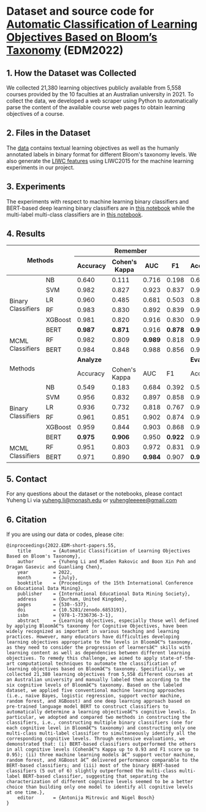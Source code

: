 # Dataset and source code for [Automatic Classification of Learning Objectives Based on Bloom’s Taxonomy](./Classification_of_Learning_Objectives_preprint.pdf) (EDM2022)

## 1. How the Dataset was Collected
We collected 21,380 learning objectives publicly available from 5,558 courses provided by the 10 faculties at an Australian university in 2021. To collect the data, we developed a web scraper using Python to automatically parse the content of the available course web pages to obtain learning objectives of a course. 


## 2. Files in the Dataset
The [data](./data/sample_full.csv) contains textual learning objectives as well as the humanly annotated labels in binary format for different Bloom's taxonomy levels. We also generate the [LIWC features](<./data/LIWC2015 Results (Learning_outcome.csv).csv>) using LIWC2015 for the machine learning experiments in our project.


## 3. Experiments
The experiments with respect to machine learning binary classifiers and BERT-based deep learning binary classifiers are in [this notebook](<./EDM2022 CLO.ipynb>) while the multi-label multi-class classifiers are in [this notebook](<./Multi-Label.ipynb>).


## 4. Results
<table class="tg">
<thead>
  <tr>
    <th class="tg-0lax" colspan="2" rowspan="2">Methods</th>
    <th class="tg-0lax" colspan="4"><span style="font-weight:bold">Remember</span></th>
    <th class="tg-0lax" colspan="4"><span style="font-weight:bold">Understand</span></th>
    <th class="tg-0lax" colspan="4"><span style="font-weight:bold">Apply</span></th>
  </tr>
  <tr>
    <th class="tg-0lax">Accuracy</th>
    <th class="tg-0lax">Cohen's Kappa</th>
    <th class="tg-0lax">AUC</th>
    <th class="tg-0lax">F1</th>
    <th class="tg-0lax">Accuracy</th>
    <th class="tg-0lax">Cohen's Kappa</th>
    <th class="tg-0lax">AUC</th>
    <th class="tg-0lax">F1</th>
    <th class="tg-0lax">Accuracy</th>
    <th class="tg-0lax">Cohen's Kappa</th>
    <th class="tg-0lax">AUC</th>
    <th class="tg-0lax">F1</th>
  </tr>
</thead>
<tbody>
  <tr>
    <td class="tg-0lax" rowspan="6">Binary<br>Classifiers</td>
    <td class="tg-0lax">NB</td>
    <td class="tg-0lax">0.640</td>
    <td class="tg-0lax">0.111</td>
    <td class="tg-0lax">0.716</td>
    <td class="tg-0lax">0.198</td>
    <td class="tg-0lax">0.642</td>
    <td class="tg-0lax">0.327</td>
    <td class="tg-0lax">0.716</td>
    <td class="tg-0lax">0.581</td>
    <td class="tg-0lax">0.778</td>
    <td class="tg-0lax">0.507</td>
    <td class="tg-0lax">0.781</td>
    <td class="tg-0lax">0.668</td>
  </tr>
  <tr>
    <td class="tg-0lax">SVM</td>
    <td class="tg-0lax">0.982</td>
    <td class="tg-0lax">0.827</td>
    <td class="tg-0lax">0.923</td>
    <td class="tg-0lax">0.837</td>
    <td class="tg-0lax">0.922</td>
    <td class="tg-0lax">0.801</td>
    <td class="tg-0lax">0.891</td>
    <td class="tg-0lax">0.855</td>
    <td class="tg-0lax">0.923</td>
    <td class="tg-0lax">0.805</td>
    <td class="tg-0lax">0.890</td>
    <td class="tg-0lax">0.858</td>
  </tr>
  <tr>
    <td class="tg-0lax">LR</td>
    <td class="tg-0lax">0.960</td>
    <td class="tg-0lax">0.485</td>
    <td class="tg-0lax">0.681</td>
    <td class="tg-0lax">0.503</td>
    <td class="tg-0lax">0.891</td>
    <td class="tg-0lax">0.714</td>
    <td class="tg-0lax">0.839</td>
    <td class="tg-0lax">0.787</td>
    <td class="tg-0lax">0.896</td>
    <td class="tg-0lax">0.726</td>
    <td class="tg-0lax">0.837</td>
    <td class="tg-0lax">0.793</td>
  </tr>
  <tr>
    <td class="tg-0lax">RF</td>
    <td class="tg-0lax">0.983</td>
    <td class="tg-0lax">0.830</td>
    <td class="tg-0lax">0.892</td>
    <td class="tg-0lax">0.839</td>
    <td class="tg-0lax">0.920</td>
    <td class="tg-0lax">0.793</td>
    <td class="tg-0lax">0.880</td>
    <td class="tg-0lax">0.847</td>
    <td class="tg-0lax">0.936</td>
    <td class="tg-0lax">0.837</td>
    <td class="tg-0lax">0.904</td>
    <td class="tg-0lax">0.881</td>
  </tr>
  <tr>
    <td class="tg-0lax">XGBoost</td>
    <td class="tg-0lax">0.981</td>
    <td class="tg-0lax">0.820</td>
    <td class="tg-0lax">0.916</td>
    <td class="tg-0lax">0.830</td>
    <td class="tg-0lax">0.928</td>
    <td class="tg-0lax">0.818</td>
    <td class="tg-0lax">0.900</td>
    <td class="tg-0lax">0.867</td>
    <td class="tg-0lax">0.938</td>
    <td class="tg-0lax">0.844</td>
    <td class="tg-0lax">0.914</td>
    <td class="tg-0lax">0.887</td>
  </tr>
  <tr>
    <td class="tg-0lax">BERT</td>
    <td class="tg-0lax"><span style="font-weight:bold">0.987</span></td>
    <td class="tg-0lax"><span style="font-weight:bold">0.871</span></td>
    <td class="tg-0lax">0.916</td>
    <td class="tg-0lax"><span style="font-weight:bold">0.878</span></td>
    <td class="tg-0lax"><span style="font-weight:bold">0.971</span></td>
    <td class="tg-0lax"><span style="font-weight:bold">0.926</span></td>
    <td class="tg-0lax">0.959</td>
    <td class="tg-0lax"><span style="font-weight:bold">0.947</span></td>
    <td class="tg-0lax"><span style="font-weight:bold">0.961</span></td>
    <td class="tg-0lax"><span style="font-weight:bold">0.904</span></td>
    <td class="tg-0lax">0.951</td>
    <td class="tg-0lax"><span style="font-weight:bold">0.931</span></td>
  </tr>
  <tr>
    <td class="tg-0lax" rowspan="2">MCML<br>Classifiers</td>
    <td class="tg-0lax">RF</td>
    <td class="tg-0lax">0.982</td>
    <td class="tg-0lax">0.809</td>
    <td class="tg-0lax"><span style="font-weight:bold">0.989</span></td>
    <td class="tg-0lax">0.818</td>
    <td class="tg-0lax">0.927</td>
    <td class="tg-0lax">0.811</td>
    <td class="tg-0lax">0.970</td>
    <td class="tg-0lax">0.860</td>
    <td class="tg-0lax">0.921</td>
    <td class="tg-0lax">0.794</td>
    <td class="tg-0lax">0.970</td>
    <td class="tg-0lax">0.847</td>
  </tr>
  <tr>
    <td class="tg-0lax">BERT</td>
    <td class="tg-0lax">0.984</td>
    <td class="tg-0lax">0.848</td>
    <td class="tg-0lax">0.988</td>
    <td class="tg-0lax">0.856</td>
    <td class="tg-0lax">0.955</td>
    <td class="tg-0lax">0.889</td>
    <td class="tg-0lax"><span style="font-weight:bold">0.982</span></td>
    <td class="tg-0lax">0.920</td>
    <td class="tg-0lax">0.951</td>
    <td class="tg-0lax">0.877</td>
    <td class="tg-0lax"><span style="font-weight:bold">0.976</span></td>
    <td class="tg-0lax">0.912</td>
  </tr>
  <tr>
    <td class="tg-0lax" colspan="2" rowspan="2">Methods</td>
    <td class="tg-0lax" colspan="4"><span style="font-weight:bold">Analyze</span></td>
    <td class="tg-0lax" colspan="4"><span style="font-weight:bold">Evaluate</span></td>
    <td class="tg-0lax" colspan="4"><span style="font-weight:bold">Create</span></td>
  </tr>
  <tr>
    <td class="tg-0lax">Accuracy</td>
    <td class="tg-0lax">Cohen's Kappa</td>
    <td class="tg-0lax">AUC</td>
    <td class="tg-0lax">F1</td>
    <td class="tg-0lax">Accuracy</td>
    <td class="tg-0lax">Cohen's Kappa</td>
    <td class="tg-0lax">AUC</td>
    <td class="tg-0lax">F1</td>
    <td class="tg-0lax">Accuracy</td>
    <td class="tg-0lax">Cohen's Kappa</td>
    <td class="tg-0lax">AUC</td>
    <td class="tg-0lax">F1</td>
  </tr>
  <tr>
    <td class="tg-0lax" rowspan="6">Binary<br>Classifiers</td>
    <td class="tg-0lax">NB</td>
    <td class="tg-0lax">0.549</td>
    <td class="tg-0lax">0.183</td>
    <td class="tg-0lax">0.684</td>
    <td class="tg-0lax">0.392</td>
    <td class="tg-0lax">0.596</td>
    <td class="tg-0lax">0.234</td>
    <td class="tg-0lax">0.703</td>
    <td class="tg-0lax">0.447</td>
    <td class="tg-0lax">0.676</td>
    <td class="tg-0lax">0.300</td>
    <td class="tg-0lax">0.743</td>
    <td class="tg-0lax">0.474</td>
  </tr>
  <tr>
    <td class="tg-0lax">SVM</td>
    <td class="tg-0lax">0.956</td>
    <td class="tg-0lax">0.832</td>
    <td class="tg-0lax">0.897</td>
    <td class="tg-0lax">0.858</td>
    <td class="tg-0lax">0.959</td>
    <td class="tg-0lax">0.861</td>
    <td class="tg-0lax">0.922</td>
    <td class="tg-0lax">0.886</td>
    <td class="tg-0lax">0.942</td>
    <td class="tg-0lax">0.791</td>
    <td class="tg-0lax">0.880</td>
    <td class="tg-0lax">0.825</td>
  </tr>
  <tr>
    <td class="tg-0lax">LR</td>
    <td class="tg-0lax">0.936</td>
    <td class="tg-0lax">0.732</td>
    <td class="tg-0lax">0.818</td>
    <td class="tg-0lax">0.767</td>
    <td class="tg-0lax">0.920</td>
    <td class="tg-0lax">0.694</td>
    <td class="tg-0lax">0.799</td>
    <td class="tg-0lax">0.739</td>
    <td class="tg-0lax">0.902</td>
    <td class="tg-0lax">0.604</td>
    <td class="tg-0lax">0.762</td>
    <td class="tg-0lax">0.659</td>
  </tr>
  <tr>
    <td class="tg-0lax">RF</td>
    <td class="tg-0lax">0.961</td>
    <td class="tg-0lax">0.851</td>
    <td class="tg-0lax">0.902</td>
    <td class="tg-0lax">0.874</td>
    <td class="tg-0lax">0.967</td>
    <td class="tg-0lax">0.887</td>
    <td class="tg-0lax">0.932</td>
    <td class="tg-0lax">0.907</td>
    <td class="tg-0lax">0.943</td>
    <td class="tg-0lax">0.792</td>
    <td class="tg-0lax">0.877</td>
    <td class="tg-0lax">0.826</td>
  </tr>
  <tr>
    <td class="tg-0lax">XGBoost</td>
    <td class="tg-0lax">0.959</td>
    <td class="tg-0lax">0.844</td>
    <td class="tg-0lax">0.903</td>
    <td class="tg-0lax">0.868</td>
    <td class="tg-0lax">0.964</td>
    <td class="tg-0lax">0.878</td>
    <td class="tg-0lax">0.924</td>
    <td class="tg-0lax">0.900</td>
    <td class="tg-0lax">0.944</td>
    <td class="tg-0lax">0.796</td>
    <td class="tg-0lax">0.882</td>
    <td class="tg-0lax">0.829</td>
  </tr>
  <tr>
    <td class="tg-0lax">BERT</td>
    <td class="tg-0lax"><span style="font-weight:bold">0.975</span></td>
    <td class="tg-0lax"><span style="font-weight:bold">0.906</span></td>
    <td class="tg-0lax">0.950</td>
    <td class="tg-0lax"><span style="font-weight:bold">0.922</span></td>
    <td class="tg-0lax">0.974</td>
    <td class="tg-0lax">0.913</td>
    <td class="tg-0lax">0.954</td>
    <td class="tg-0lax">0.929</td>
    <td class="tg-0lax"><span style="font-weight:bold">0.962</span></td>
    <td class="tg-0lax"><span style="font-weight:bold">0.866</span></td>
    <td class="tg-0lax">0.924</td>
    <td class="tg-0lax"><span style="font-weight:bold">0.888</span></td>
  </tr>
  <tr>
    <td class="tg-0lax" rowspan="2">MCML<br>Classifiers</td>
    <td class="tg-0lax">RF</td>
    <td class="tg-0lax">0.951</td>
    <td class="tg-0lax">0.803</td>
    <td class="tg-0lax">0.972</td>
    <td class="tg-0lax">0.831</td>
    <td class="tg-0lax">0.950</td>
    <td class="tg-0lax">0.822</td>
    <td class="tg-0lax">0.981</td>
    <td class="tg-0lax">0.852</td>
    <td class="tg-0lax">0.928</td>
    <td class="tg-0lax">0.715</td>
    <td class="tg-0lax">0.964</td>
    <td class="tg-0lax">0.755</td>
  </tr>
  <tr>
    <td class="tg-0lax">BERT</td>
    <td class="tg-0lax">0.971</td>
    <td class="tg-0lax">0.890</td>
    <td class="tg-0lax"><span style="font-weight:bold">0.984</span></td>
    <td class="tg-0lax">0.907</td>
    <td class="tg-0lax"><span style="font-weight:bold">0.974</span></td>
    <td class="tg-0lax"><span style="font-weight:bold">0.914</span></td>
    <td class="tg-0lax"><span style="font-weight:bold">0.989</span></td>
    <td class="tg-0lax"><span style="font-weight:bold">0.930</span></td>
    <td class="tg-0lax">0.958</td>
    <td class="tg-0lax">0.846</td>
    <td class="tg-0lax"><span style="font-weight:bold">0.971</span></td>
    <td class="tg-0lax">0.872</td>
  </tr>
</tbody>
</table>

## 5. Contact
For any questions about the dataset or the notebooks, please contact Yuheng Li via yuheng.li@monash.edu or yuhengleeeee@gmail.com

## 6. Citation
If you are using our data or codes, please cite:
```
@inproceedings{2022.EDM-short-papers.55,
	title        = {Automatic Classification of Learning Objectives Based on Bloom's Taxonomy},
	author       = {Yuheng Li and Mladen Rakovic and Boon Xin Poh and Dragan Gasevic and Guanliang Chen},
	year         = 2022,
	month        = {July},
	booktitle    = {Proceedings of the 15th International Conference on Educational Data Mining},
	publisher    = {International Educational Data Mining Society},
	address      = {Durham, United Kingdom},
	pages        = {530--537},
	doi          = {10.5281/zenodo.6853191},
	isbn         = {978-1-7336736-3-1},
	abstract     = {Learning objectives, especially those well defined by applying Bloomâ€™s taxonomy for Cognitive Objectives, have been widely recognized as important in various teaching and learning practices. However, many educators have difficulties developing learning objectives appropriate to the levels in Bloomâ€™s taxonomy, as they need to consider the progression of learnersâ€™ skills with learning content as well as dependencies between different learning objectives. To remedy this challenge, we aimed to apply state-of-the-art computational techniques to automate the classification of learning objectives based on Bloomâ€™s taxonomy. Specifically, we collected 21,380 learning objectives from 5,558 different courses at an Australian university and manually labeled them according to the six cognitive levels of Bloomâ€™s taxonomy. Based on the labeled dataset, we applied five conventional machine learning approaches (i.e., naive Bayes, logistic regression, support vector machine, random forest, and XGBoost) and one deep learning approach based on pre-trained language model BERT to construct classifiers to automatically determine a learning objectiveâ€™s cognitive levels. In particular, we adopted and compared two methods in constructing the classifiers, i.e., constructing multiple binary classifiers (one for each cognitive level in Bloomâ€™s taxonomy) and constructing only one multi-class multi-label classifier to simultaneously identify all the corresponding cognitive levels. Through extensive evaluations, we demonstrated that: (i) BERT-based classifiers outperformed the others in all cognitive levels (Cohenâ€™s Kappa up to 0.93 and F1 score up to 0.95); (ii) three machine learning models â€“ support vector machine, random forest, and XGBoost â€” delivered performance comparable to the BERT-based classifiers; and (iii) most of the binary BERT-based classifiers (5 out of 6) slightly outperformed the multi-class multi-label BERT-based classifier, suggesting that separating the characterization of different cognitive levels seemed to be a better choice than building only one model to identify all cognitive levels at one time.},
	editor       = {Antonija Mitrovic and Nigel Bosch}
}


```
